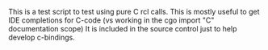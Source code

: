 This is a test script to test using pure C rcl calls. This is mostly useful to get IDE completions for C-code (vs working in the cgo import "C" documentation scope)
It is included in the source control just to help develop c-bindings.
